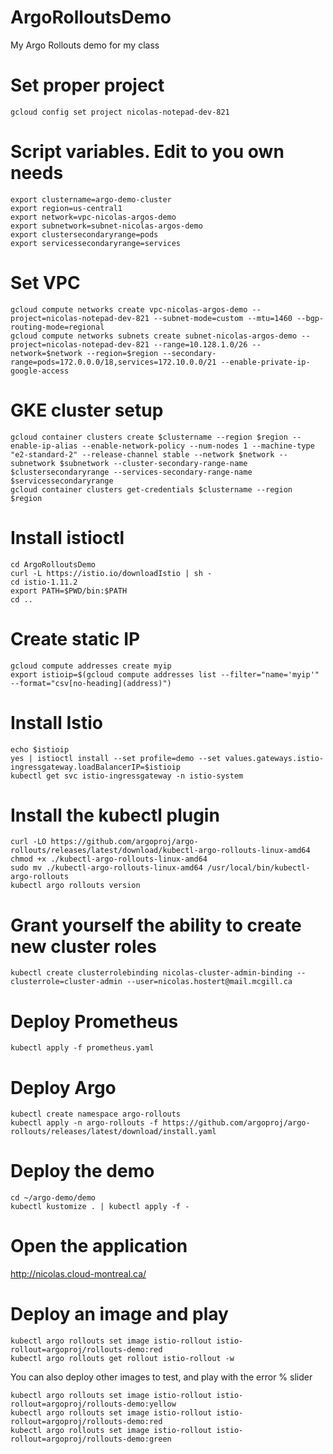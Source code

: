 # ArgoRolloutsDemo
My Argo Rollouts demo for my class

# Set proper project
```
gcloud config set project nicolas-notepad-dev-821
```

# Script variables. Edit to you own needs
```
export clustername=argo-demo-cluster
export region=us-central1
export network=vpc-nicolas-argos-demo
export subnetwork=subnet-nicolas-argos-demo
export clustersecondaryrange=pods
export servicessecondaryrange=services
```
# Set VPC
```
gcloud compute networks create vpc-nicolas-argos-demo --project=nicolas-notepad-dev-821 --subnet-mode=custom --mtu=1460 --bgp-routing-mode=regional
gcloud compute networks subnets create subnet-nicolas-argos-demo --project=nicolas-notepad-dev-821 --range=10.128.1.0/26 --network=$network --region=$region --secondary-range=pods=172.0.0.0/18,services=172.10.0.0/21 --enable-private-ip-google-access
```
# GKE cluster setup
```
gcloud container clusters create $clustername --region $region --enable-ip-alias --enable-network-policy --num-nodes 1 --machine-type "e2-standard-2" --release-channel stable --network $network --subnetwork $subnetwork --cluster-secondary-range-name $clustersecondaryrange --services-secondary-range-name $servicessecondaryrange 
gcloud container clusters get-credentials $clustername --region $region
```
# Install istioctl
```
cd ArgoRolloutsDemo
curl -L https://istio.io/downloadIstio | sh - 
cd istio-1.11.2
export PATH=$PWD/bin:$PATH
cd ..
```
# Create static IP
```
gcloud compute addresses create myip
export istioip=$(gcloud compute addresses list --filter="name='myip'" --format="csv[no-heading](address)")
```

# Install Istio
```
echo $istioip
yes | istioctl install --set profile=demo --set values.gateways.istio-ingressgateway.loadBalancerIP=$istioip
kubectl get svc istio-ingressgateway -n istio-system
```

# Install the kubectl plugin
```
curl -LO https://github.com/argoproj/argo-rollouts/releases/latest/download/kubectl-argo-rollouts-linux-amd64
chmod +x ./kubectl-argo-rollouts-linux-amd64
sudo mv ./kubectl-argo-rollouts-linux-amd64 /usr/local/bin/kubectl-argo-rollouts
kubectl argo rollouts version
```

# Grant yourself the ability to create new cluster roles
```
kubectl create clusterrolebinding nicolas-cluster-admin-binding --clusterrole=cluster-admin --user=nicolas.hostert@mail.mcgill.ca
```

# Deploy Prometheus
```
kubectl apply -f prometheus.yaml
```

# Deploy Argo
```
kubectl create namespace argo-rollouts
kubectl apply -n argo-rollouts -f https://github.com/argoproj/argo-rollouts/releases/latest/download/install.yaml
```

# Deploy the demo
```
cd ~/argo-demo/demo
kubectl kustomize . | kubectl apply -f -
```

# Open the application

http://nicolas.cloud-montreal.ca/

# Deploy an image and play
```
kubectl argo rollouts set image istio-rollout istio-rollout=argoproj/rollouts-demo:red
kubectl argo rollouts get rollout istio-rollout -w
```

You can also deploy other images to test, and play with the error % slider
```
kubectl argo rollouts set image istio-rollout istio-rollout=argoproj/rollouts-demo:yellow
kubectl argo rollouts set image istio-rollout istio-rollout=argoproj/rollouts-demo:red
kubectl argo rollouts set image istio-rollout istio-rollout=argoproj/rollouts-demo:green
```
